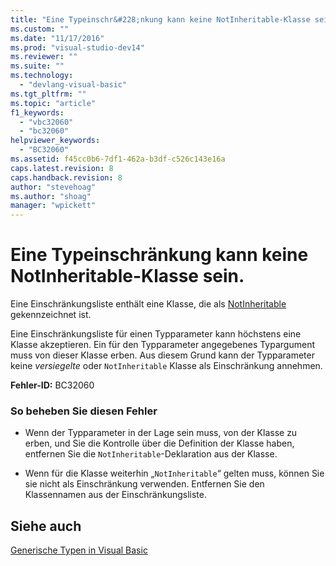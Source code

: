 ```yaml
---
title: "Eine Typeinschr&#228;nkung kann keine NotInheritable-Klasse sein. | Microsoft Docs"
ms.custom: ""
ms.date: "11/17/2016"
ms.prod: "visual-studio-dev14"
ms.reviewer: ""
ms.suite: ""
ms.technology: 
  - "devlang-visual-basic"
ms.tgt_pltfrm: ""
ms.topic: "article"
f1_keywords: 
  - "vbc32060"
  - "bc32060"
helpviewer_keywords: 
  - "BC32060"
ms.assetid: f45cc0b6-7df1-462a-b3df-c526c143e16a
caps.latest.revision: 8
caps.handback.revision: 8
author: "stevehoag"
ms.author: "shoag"
manager: "wpickett"
---
```

# Eine Typeinschr&#228;nkung kann keine NotInheritable-Klasse sein.
Eine Einschränkungsliste enthält eine Klasse, die als [NotInheritable](../../visual-basic/language-reference/modifiers/notinheritable.md) gekennzeichnet ist.  
  
 Eine Einschränkungsliste für einen Typparameter kann höchstens eine Klasse akzeptieren. Ein für den Typparameter angegebenes Typargument muss von dieser Klasse erben. Aus diesem Grund kann der Typparameter keine *versiegelte* oder `NotInheritable` Klasse als Einschränkung annehmen.  
  
 **Fehler\-ID:** BC32060  
  
### So beheben Sie diesen Fehler  
  
-   Wenn der Typparameter in der Lage sein muss, von der Klasse zu erben, und Sie die Kontrolle über die Definition der Klasse haben, entfernen Sie die `NotInheritable`\-Deklaration aus der Klasse.  
  
-   Wenn für die Klasse weiterhin „`NotInheritable`“ gelten muss, können Sie sie nicht als Einschränkung verwenden. Entfernen Sie den Klassennamen aus der Einschränkungsliste.  
  
## Siehe auch  
 [Generische Typen in Visual Basic](../../visual-basic/programming-guide/language-features/data-types/generic-types.md)